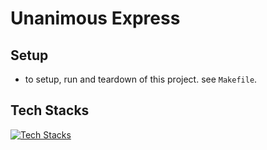 # Unanimous Express

## Setup
- to setup, run and teardown of this project. see `Makefile`.

## Tech Stacks
[![Tech Stacks](https://skillicons.dev/icons?i=docker,nginx,bash,expressjs,typescript,mysql,postman)](https://github.com/thisismindo)
